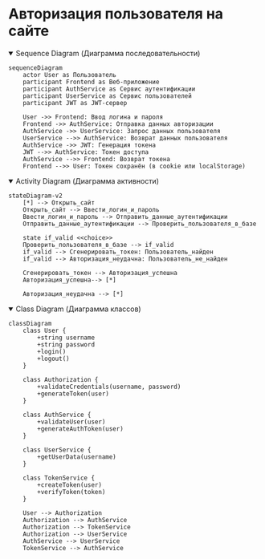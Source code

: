 # Авторизация пользователя на сайте

<details open>
<summary>Sequence Diagram (Диаграмма последовательности)</summary>

```mermaid
sequenceDiagram
    actor User as Пользователь
    participant Frontend as Веб-приложение
    participant AuthService as Сервис аутентификации
    participant UserService as Сервис пользователей
    participant JWT as JWT-сервер

    User ->> Frontend: Ввод логина и пароля
    Frontend ->> AuthService: Отправка данных авторизации
    AuthService ->> UserService: Запрос данных пользователя
    UserService -->> AuthService: Возврат данных пользователя
    AuthService ->> JWT: Генерация токена
    JWT -->> AuthService: Токен доступа
    AuthService -->> Frontend: Возврат токена
    Frontend -->> User: Токен сохранён (в cookie или localStorage)
```

</details>

<details open>
<summary>Activity Diagram (Диаграмма активности)</summary>
  
```mermaid
stateDiagram-v2
    [*] --> Открыть_сайт
    Открыть_сайт --> Ввести_логин_и_пароль
    Ввести_логин_и_пароль --> Отправить_данные_аутентификации
    Отправить_данные_аутентификации --> Проверить_пользователя_в_базе
    
    state if_valid <<choice>>
    Проверить_пользователя_в_базе --> if_valid
    if_valid --> Сгенерировать_токен: Пользователь_найден
    if_valid --> Авторизация_неудачна: Пользователь_не_найден
    
    Сгенерировать_токен --> Авторизация_успешна
    Авторизация_успешна--> [*]
    
    Авторизация_неудачна --> [*]
```

</details>

<details open>
<summary>Class Diagram (Диаграмма классов)</summary>
  
```mermaid
classDiagram
    class User {
        +string username
        +string password
        +login()
        +logout()
    }

    class Authorization {
        +validateCredentials(username, password)
        +generateToken(user)
    }

    class AuthService {
        +validateUser(user)
        +generateAuthToken(user)
    }

    class UserService {
        +getUserData(username)
    }

    class TokenService {
        +createToken(user)
        +verifyToken(token)
    }

    User --> Authorization
    Authorization --> AuthService
    Authorization --> TokenService
    Authorization --> UserService
    AuthService --> UserService
    TokenService --> AuthService
```

</details>
